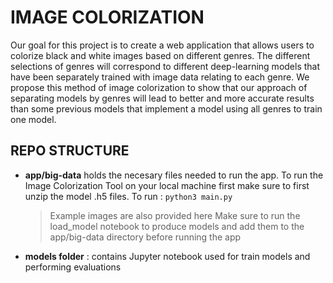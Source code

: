 # IMAGE COLORIZATION
Our goal for this project is to create a web application that allows users to colorize black and white images based on different genres. The different selections of genres will correspond to different deep-learning models that have been separately trained with image data relating to each genre. We propose this method of image colorization to show that our approach of separating models by genres will lead to better and  more accurate results than some previous models that implement a model using all genres to train one model. 

## REPO STRUCTURE
- **app/big-data** holds the necesary files needed to run the app. To run the Image Colorization Tool on your local machine first make sure to first unzip the model .h5 files.
    To run : ```python3 main.py```

    > Example images are also provided here
    > Make sure to run the load_model notebook to produce models and add them to the app/big-data directory before running the app

- **models folder** : contains Jupyter notebook used for train models and performing evaluations
